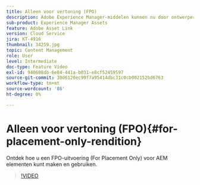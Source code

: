 ```yaml
---
title: Alleen voor vertoning (FPO)
description: Adobe Experience Manager-middelen kunnen nu door ontwerpers en creatieve gebruikers worden gebruikt in hun favoriete Adobe Creative Cloud-bureaubladtoepassingen. De uitbreiding van de Adobe Asset Link voor Adobe Creative Cloud Enterprise breidt de mogelijkheid uit om metagegevens van AEM middelen in Creative Cloud, zoals Adobe Photoshop, InDesign en Illustrator, te zoeken en te zoeken, te sorteren, voor te vertonen, te uploaden, uit te checken, te wijzigen, in te checken en weer te geven.
sub-product: Experience Manager Assets
feature: Adobe Asset Link
version: Cloud Service
jira: KT-4916
thumbnail: 34259.jpg
topic: Content Management
role: User
level: Intermediate
doc-type: Feature Video
exl-id: 940608db-6e84-441a-b031-e8cf52459597
source-git-commit: 30d6120ec99f7a95414dbc31c0cb002152bd6763
workflow-type: tm+mt
source-wordcount: '86'
ht-degree: 0%

---
```


# Alleen voor vertoning (FPO){#for-placement-only-rendition}

Ontdek hoe u een FPO-uitvoering (For Placement Only) voor AEM elementen kunt maken en gebruiken.

>[!VIDEO](https://video.tv.adobe.com/v/34259?quality=12&learn=on)

